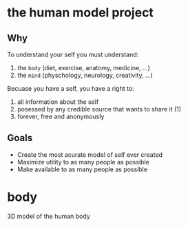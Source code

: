 # the human model project

## Why

To understand your self you must understand:

1. the `body` (diet, exercise, anatomy, medicine, ...)
2. the `mind` (physchology, neurology, creativity, ...)

Becuase you have a self, you have a right to:

1. all information about the self
2. posessed by any credible source that wants to share it (1)
3. forever, free and anonymously

## Goals

- Create the most acurate model of self ever created
- Maximize utility to as many people as possible
- Make available to as many people as possible

# body

3D model of the human body
